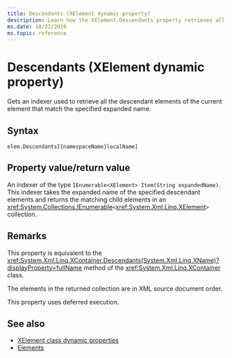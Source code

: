 ```yaml
---
title: Descendants (XElement dynamic property)
description: Learn how the XElement.Descendants property retrieves all the descendant elements of the current element that match the specified expanded name.
ms.date: 10/22/2019
ms.topic: reference
---
```

# Descendants (XElement dynamic property)

Gets an indexer used to retrieve all the descendant elements of the current element that match the specified expanded name.

## Syntax

```xaml
elem.Descendants[{namespaceName}localName]
```

## Property value/return value

An indexer of the type `IEnumerable<XElement> Item(String expandedName)`. This indexer takes the expanded name of the specified descendant elements and returns the matching child elements in an <xref:System.Collections.IEnumerable>`<`<xref:System.Xml.Linq.XElement>`>` collection.

## Remarks

This property is equivalent to the <xref:System.Xml.Linq.XContainer.Descendants(System.Xml.Linq.XName)?displayProperty=fullName> method of the <xref:System.Xml.Linq.XContainer> class.

The elements in the returned collection are in XML source document order.

This property uses deferred execution.

## See also

- [XElement class dynamic properties](attribute-xelement-dynamic-property.md)
- [Elements](elements-xelement-dynamic-property.md)
